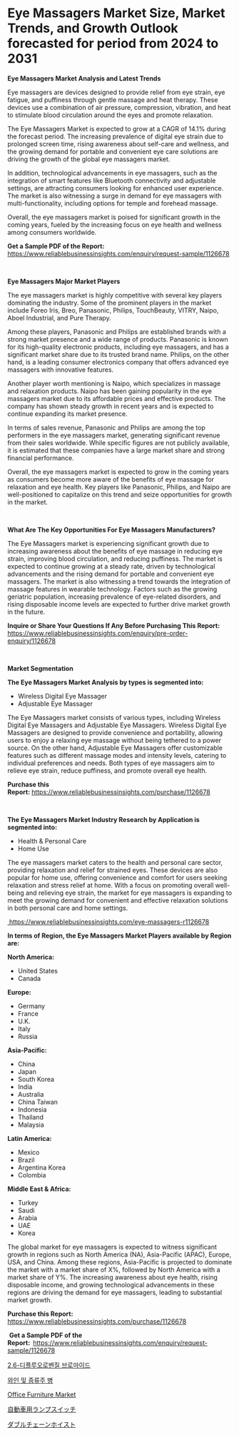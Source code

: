 <p><h1>Eye Massagers Market Size, Market Trends, and Growth Outlook forecasted for period from 2024 to 2031</h1></p><p><strong>Eye Massagers Market Analysis and Latest Trends</strong></p>
<p><p>Eye massagers are devices designed to provide relief from eye strain, eye fatigue, and puffiness through gentle massage and heat therapy. These devices use a combination of air pressure, compression, vibration, and heat to stimulate blood circulation around the eyes and promote relaxation.</p><p>The Eye Massagers Market is expected to grow at a CAGR of 14.1% during the forecast period. The increasing prevalence of digital eye strain due to prolonged screen time, rising awareness about self-care and wellness, and the growing demand for portable and convenient eye care solutions are driving the growth of the global eye massagers market.</p><p>In addition, technological advancements in eye massagers, such as the integration of smart features like Bluetooth connectivity and adjustable settings, are attracting consumers looking for enhanced user experience. The market is also witnessing a surge in demand for eye massagers with multi-functionality, including options for temple and forehead massage.</p><p>Overall, the eye massagers market is poised for significant growth in the coming years, fueled by the increasing focus on eye health and wellness among consumers worldwide.</p></p>
<p><strong>Get a Sample PDF of the Report:&nbsp;</strong> <a href="https://www.reliablebusinessinsights.com/enquiry/request-sample/1126678">https://www.reliablebusinessinsights.com/enquiry/request-sample/1126678</a></p>
<p>&nbsp;</p>
<p><strong>Eye Massagers Major Market Players</strong></p>
<p><p>The eye massagers market is highly competitive with several key players dominating the industry. Some of the prominent players in the market include Foreo Iris, Breo, Panasonic, Philips, TouchBeauty, VITRY, Naipo, Aboel Industrial, and Pure Therapy.</p><p>Among these players, Panasonic and Philips are established brands with a strong market presence and a wide range of products. Panasonic is known for its high-quality electronic products, including eye massagers, and has a significant market share due to its trusted brand name. Philips, on the other hand, is a leading consumer electronics company that offers advanced eye massagers with innovative features.</p><p>Another player worth mentioning is Naipo, which specializes in massage and relaxation products. Naipo has been gaining popularity in the eye massagers market due to its affordable prices and effective products. The company has shown steady growth in recent years and is expected to continue expanding its market presence.</p><p>In terms of sales revenue, Panasonic and Philips are among the top performers in the eye massagers market, generating significant revenue from their sales worldwide. While specific figures are not publicly available, it is estimated that these companies have a large market share and strong financial performance.</p><p>Overall, the eye massagers market is expected to grow in the coming years as consumers become more aware of the benefits of eye massage for relaxation and eye health. Key players like Panasonic, Philips, and Naipo are well-positioned to capitalize on this trend and seize opportunities for growth in the market.</p></p>
<p>&nbsp;</p>
<p><strong>What Are The Key Opportunities For Eye Massagers Manufacturers?</strong></p>
<p><p>The Eye Massagers market is experiencing significant growth due to increasing awareness about the benefits of eye massage in reducing eye strain, improving blood circulation, and reducing puffiness. The market is expected to continue growing at a steady rate, driven by technological advancements and the rising demand for portable and convenient eye massagers. The market is also witnessing a trend towards the integration of massage features in wearable technology. Factors such as the growing geriatric population, increasing prevalence of eye-related disorders, and rising disposable income levels are expected to further drive market growth in the future.</p></p>
<p><strong>Inquire or Share Your Questions If Any Before Purchasing This Report:</strong> <a href="https://www.reliablebusinessinsights.com/enquiry/pre-order-enquiry/1126678">https://www.reliablebusinessinsights.com/enquiry/pre-order-enquiry/1126678</a></p>
<p>&nbsp;</p>
<p><strong>Market Segmentation</strong></p>
<p><strong>The Eye Massagers Market Analysis by types is segmented into:</strong></p>
<p><ul><li>Wireless Digital Eye Massager</li><li>Adjustable Eye Massager</li></ul></p>
<p><p>The Eye Massagers market consists of various types, including Wireless Digital Eye Massagers and Adjustable Eye Massagers. Wireless Digital Eye Massagers are designed to provide convenience and portability, allowing users to enjoy a relaxing eye massage without being tethered to a power source. On the other hand, Adjustable Eye Massagers offer customizable features such as different massage modes and intensity levels, catering to individual preferences and needs. Both types of eye massagers aim to relieve eye strain, reduce puffiness, and promote overall eye health.</p></p>
<p><strong>Purchase this Report:&nbsp;</strong><a href="https://www.reliablebusinessinsights.com/purchase/1126678">https://www.reliablebusinessinsights.com/purchase/1126678</a></p>
<p>&nbsp;</p>
<p><strong>The Eye Massagers Market Industry Research by Application is segmented into:</strong></p>
<p><ul><li>Health & Personal Care</li><li>Home Use</li></ul></p>
<p><p>The eye massagers market caters to the health and personal care sector, providing relaxation and relief for strained eyes. These devices are also popular for home use, offering convenience and comfort for users seeking relaxation and stress relief at home. With a focus on promoting overall well-being and relieving eye strain, the market for eye massagers is expanding to meet the growing demand for convenient and effective relaxation solutions in both personal care and home settings.</p></p>
<p><a href="https://www.reliablebusinessinsights.com/eye-massagers-r1126678">&nbsp;https://www.reliablebusinessinsights.com/eye-massagers-r1126678</a></p>
<p><strong>In terms of Region, the Eye Massagers Market Players available by Region are:</strong></p>
<p>
    <p> <strong> North America: </strong>
        <ul>
            <li>United States</li>
            <li>Canada</li>
        </ul>
        </p> 
    <p> <strong> Europe: </strong>
        <ul>
            <li>Germany</li>
            <li>France</li>
            <li>U.K.</li>
            <li>Italy</li>
            <li>Russia</li>
        </ul>
        </p> 
    <p> <strong> Asia-Pacific: </strong>
        <ul>
            <li>China</li>
            <li>Japan</li>
            <li>South Korea</li>
            <li>India</li>
            <li>Australia</li>
            <li>China Taiwan</li>
            <li>Indonesia</li>
            <li>Thailand</li>
            <li>Malaysia</li>
        </ul>
        </p> 
    <p> <strong> Latin America: </strong>
        <ul>
            <li>Mexico</li>
            <li>Brazil</li>
            <li>Argentina Korea</li>
            <li>Colombia</li>
        </ul>
        </p> 
    <p> <strong> Middle East & Africa: </strong>
        <ul>
            <li>Turkey</li>
            <li>Saudi</li>
            <li>Arabia</li>
            <li>UAE</li>
            <li>Korea</li>
        </ul>
    </p>
    </p>
<p><p>The global market for eye massagers is expected to witness significant growth in regions such as North America (NA), Asia-Pacific (APAC), Europe, USA, and China. Among these regions, Asia-Pacific is projected to dominate the market with a market share of X%, followed by North America with a market share of Y%. The increasing awareness about eye health, rising disposable income, and growing technological advancements in these regions are driving the demand for eye massagers, leading to substantial market growth.</p></p>
<p><strong>Purchase this Report: </strong><a href="https://www.reliablebusinessinsights.com/purchase/1126678">https://www.reliablebusinessinsights.com/purchase/1126678</a></p>
<p>&nbsp;<strong>Get a Sample PDF of the Report:&nbsp;&nbsp;</strong><a href="https://www.reliablebusinessinsights.com/enquiry/request-sample/1126678">https://www.reliablebusinessinsights.com/enquiry/request-sample/1126678</a></p>
<p><strong></strong></p>
<p><p><a href="https://github.com/jimahmed0511/Market-Research-Report-List-1/blob/main/6034444148325.md">2,6-디플루오로벤질 브로마이드</a></p><p><a href="https://medium.com/@lilkesetwelcome/%EA%B8%80%EB%A1%9C%EB%B2%8C-%EC%99%80%EC%9D%B8-%EB%B0%8F-%EC%8A%A4%ED%94%84%EB%A6%AC%ED%8A%B8-%EB%B3%91-%EC%8B%9C%EC%9E%A5%EC%9D%98-%ED%8F%AC%EA%B4%84%EC%A0%81-%EB%B6%84%EC%84%9D-%EC%84%B1%EC%9E%A5-%EC%B6%94%EC%84%B8-%EB%B0%8F-%EC%8B%9C%EC%9E%A5-%EC%98%88%EC%B8%A1-2024-2031-c084293330fc">와인 및 증류주 병</a></p><p><a href="https://github.com/zmnbyevx75/Market-Research-Report-List-1/blob/main/office-furniture-market.md">Office Furniture Market</a></p><p><a href="https://github.com/vtbvgl20191192/Market-Research-Report-List-2/blob/main/5735369140435.md">自動車用ランプスイッチ</a></p><p><a href="https://medium.com/@elenorkiehn/%E3%83%80%E3%83%96%E3%83%AB%E3%83%81%E3%82%A7%E3%83%BC%E3%83%B3%E3%83%9B%E3%82%A4%E3%82%B9%E3%83%88%E5%B8%82%E5%A0%B4%E3%81%AE%E3%82%B5%E3%82%A4%E3%82%BA%E3%81%A8%E3%82%B7%E3%82%A7%E3%82%A2%E5%88%86%E6%9E%90-%E6%88%90%E9%95%B7%E3%83%88%E3%83%AC%E3%83%B3%E3%83%89%E3%81%A8%E4%BA%88%E6%B8%AC-2024%E5%B9%B4-2031%E5%B9%B4-743d40beb09a">ダブルチェーンホイスト</a></p></p>